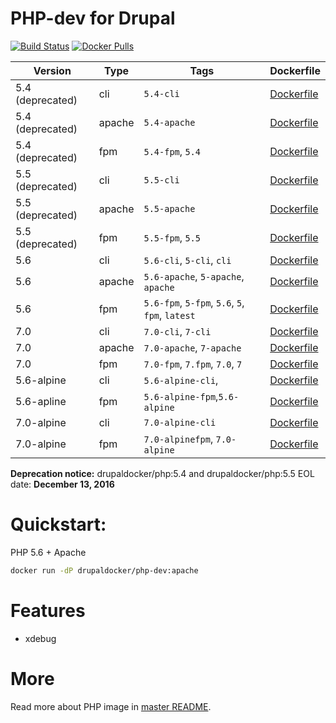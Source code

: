 PHP-dev for Drupal
=====================
[![Build Status](https://travis-ci.org/drupal-docker/php.svg?branch=dev)](https://travis-ci.org/drupal-docker/php)
[![Docker Pulls](https://img.shields.io/docker/pulls/drupaldocker/php-dev.svg?maxAge=2592000)](https://hub.docker.com/r/drupaldocker/php-dev)

Version | Type | Tags | Dockerfile
--- | --- | --- | ---
5.4 (deprecated) | cli | `5.4-cli` | [Dockerfile](https://github.com/drupal-docker/php/blob/dev/5.4/Dockerfile)
5.4 (deprecated) | apache | `5.4-apache` | [Dockerfile](https://github.com/drupal-docker/php/blob/dev/5.4/apache/Dockerfile)
5.4 (deprecated) | fpm | `5.4-fpm`, `5.4` | [Dockerfile](https://github.com/drupal-docker/php/blob/dev/5.4/fpm/Dockerfile)
5.5 (deprecated) | cli | `5.5-cli` | [Dockerfile](https://github.com/drupal-docker/php/blob/dev/5.5/Dockerfile)
5.5 (deprecated) | apache | `5.5-apache` | [Dockerfile](https://github.com/drupal-docker/php/blob/dev/5.5/apache/Dockerfile)
5.5 (deprecated) | fpm | `5.5-fpm`, `5.5` | [Dockerfile](https://github.com/drupal-docker/php/blob/dev/5.5/fpm/Dockerfile)
5.6 | cli | `5.6-cli`, `5-cli`, `cli` | [Dockerfile](https://github.com/drupal-docker/php/blob/dev/5.6/Dockerfile)
5.6 | apache | `5.6-apache`, `5-apache`, `apache` | [Dockerfile](https://github.com/drupal-docker/php/blob/dev/5.6/apache/Dockerfile)
5.6 | fpm | `5.6-fpm`, `5-fpm`, `5.6`, `5`, `fpm`, `latest` | [Dockerfile](https://github.com/drupal-docker/php/blob/dev/5.6/fpm/Dockerfile)
7.0 | cli | `7.0-cli`, `7-cli` | [Dockerfile](https://github.com/drupal-docker/php/blob/dev/7.0/Dockerfile)
7.0 | apache | `7.0-apache`, `7-apache` | [Dockerfile](https://github.com/drupal-docker/php/blob/dev/7.0/apache/Dockerfile)
7.0 | fpm | `7.0-fpm`, `7.fpm`, `7.0`, `7` | [Dockerfile](https://github.com/drupal-docker/php/blob/dev/7.0/fpm/Dockerfile)
5.6-alpine | cli | `5.6-alpine-cli`, | [Dockerfile](https://github.com/drupal-docker/php/blob/dev/5.6-alpine/Dockerfile)
5.6-apline | fpm | `5.6-alpine-fpm`,`5.6-alpine` | [Dockerfile](https://github.com/drupal-docker/php/blob/dev/5.6-alpine/fpm/Dockerfile)
7.0-alpine | cli | `7.0-alpine-cli`  | [Dockerfile](https://github.com/drupal-docker/php/blob/dev/7.0-alpine/Dockerfile)
7.0-alpine | fpm | `7.0-alpinefpm`, `7.0-alpine` | [Dockerfile](https://github.com/drupal-docker/php/blob/dev/7.0-alpine/fpm/Dockerfile)

**Deprecation notice:** drupaldocker/php:5.4 and drupaldocker/php:5.5 EOL date: **December 13, 2016**

# Quickstart:

PHP 5.6 + Apache
```bash
docker run -dP drupaldocker/php-dev:apache
```

# Features

- xdebug

# More

Read more about PHP image in [master README](https://github.com/drupal-docker/php/blob/master/README.md).
